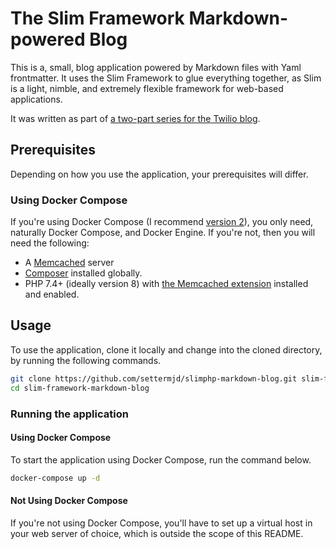 # The Slim Framework Markdown-powered Blog

This is a, small, blog application powered by Markdown files with Yaml frontmatter. It uses the Slim Framework to glue everything together, as Slim is a light, nimble, and extremely flexible framework for web-based applications.

It was written as part of [a two-part series for the Twilio blog](https://www.twilio.com/blog/create-markdown-blog-php-slim-4).

## Prerequisites

Depending on how you use the application, your prerequisites will differ.

### Using Docker Compose

If you're using Docker Compose (I recommend [version 2](https://docs.docker.com/compose/cli-command/)), you only need, naturally Docker Compose, and Docker Engine. If you're not, then you will need the following:

- A [Memcached](https://memcached.org/) server
- [Composer](https://getcomposer.org/) installed globally.
- PHP 7.4+ (ideally version 8) with [the Memcached extension](https://www.php.net/manual/en/book.memcached.php) installed and enabled.

## Usage

To use the application, clone it locally and change into the cloned directory, by running the following commands.

```bash
git clone https://github.com/settermjd/slimphp-markdown-blog.git slim-framework-markdown-blog
cd slim-framework-markdown-blog
```

### Running the application

#### Using Docker Compose

To start the application using Docker Compose, run the command below.

```bash
docker-compose up -d
```

#### Not Using Docker Compose

If you're not using Docker Compose, you'll have to set up a virtual host in your web server of choice, which is outside the scope of this README.
